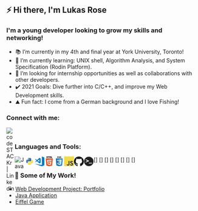 ## ⚡ Hi there, I'm Lukas Rose

### I'm a young developer looking to grow my skills and networking!
- 📚 I’m currently in my 4th and final year at York University, Toronto!
- 🌱 I’m currently learning: UNIX shell, Algorithm Analysis, and System Specification (Rodin Platform).
- 👔 I’m looking for internship opportunities as well as collaborations with other developers. 
- ✔️ 2021 Goals: Dive further into C/C++, and improve my Web Development skills.
- ⛰️ Fun fact: I come from a German background and I love Fishing!

### Connect with me:

[<img align="left" alt="codeSTACKr | LinkedIn" width="22px" src="https://cdn.jsdelivr.net/npm/simple-icons@v3/icons/linkedin.svg" />][linkedin]

<br />

### Languages and Tools:

[<img align="left" alt="Java" width="26px" src="https://www.svgrepo.com/show/30521/java.svg" />]
[<img align="left" alt="Deno" width="26px" src="https://raw.githubusercontent.com/github/explore/361e2821e2dea67711cde99c9c40ed357061cf27/topics/python/python.png" />]
[<img align="left" alt="Visual Studio Code" width="26px" src="https://raw.githubusercontent.com/github/explore/80688e429a7d4ef2fca1e82350fe8e3517d3494d/topics/visual-studio-code/visual-studio-code.png" />]
[<img align="left" alt="HTML5" width="26px" src="https://raw.githubusercontent.com/github/explore/80688e429a7d4ef2fca1e82350fe8e3517d3494d/topics/html/html.png" />]
[<img align="left" alt="CSS3" width="26px" src="https://raw.githubusercontent.com/github/explore/80688e429a7d4ef2fca1e82350fe8e3517d3494d/topics/css/css.png" />]
[<img align="left" alt="JavaScript" width="26px" src="https://raw.githubusercontent.com/github/explore/80688e429a7d4ef2fca1e82350fe8e3517d3494d/topics/javascript/javascript.png" />]
[<img align="left" alt="GitHub" width="26px" src="https://raw.githubusercontent.com/github/explore/78df643247d429f6cc873026c0622819ad797942/topics/github/github.png" />]
[<img align="left" alt="HTML5" width="26px" src="https://raw.githubusercontent.com/github/explore/80688e429a7d4ef2fca1e82350fe8e3517d3494d/topics/terminal/terminal.png" />]


### 📕 Some of My Work!
<!-- PROJECTS:START -->
- [Web Development Project: Portfolio](https://www.eecs.yorku.ca/~lukayork/)
- [Java Application](https://github.com/rose-lukas/Venn-Diagram-Application)
- [Eiffel Game](https://github.com/rose-lukas/Eiffel_Game)
<!-- PROJECTS:END -->


[linkedin]: https://www.linkedin.com/in/lukas-rose-2097161a0/


